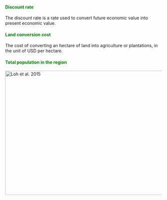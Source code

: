 #### <span style="color:green"><b>Discount rate</b></span>

The discount rate is a rate used to convert future economic value into
present economic value.

#### <span style="color:green"><b>Land conversion cost</b></span>

The cost of converting an hectare of land into agriculture or
plantations, in the unit of USD per hectare.

#### <span style="color:green"><b>Total population in the region</b></span>

<img src="car.png"
     alt="Loh et al. 2015"
     height= "400"
     width= "800"/>
